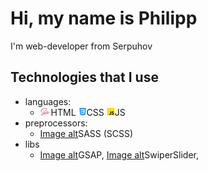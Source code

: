 # Hi, my name is Philipp
I'm web-developer from Serpuhov

## Technologies that I use

- languages:
    - ![Image alt](https://github.com/accura7e/accura7e/blob/main/technologies/sass.png)HTML ![Image alt](https://github.com/accura7e/accura7e/blob/main/technologies/css.png)CSS ![Image alt](https://github.com/accura7e/accura7e/blob/main/technologies/js.png)JS
- preprocessors:
    - [Image alt](https://github.com/accura7e/accura7e/blob/main/technologies/sass.png)SASS (SCSS)
- libs
    - [Image alt](https://github.com/accura7e/accura7e/blob/main/technologies/gsap.png)GSAP, [Image alt](https://github.com/accura7e/accura7e/blob/main/technologies/swiper.png)SwiperSlider, 

